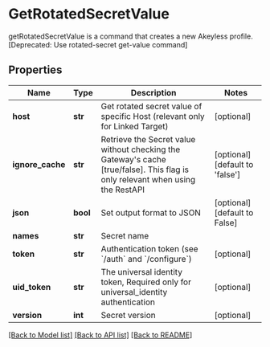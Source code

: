 # GetRotatedSecretValue

getRotatedSecretValue is a command that creates a new Akeyless profile. [Deprecated: Use rotated-secret get-value command]
## Properties
Name | Type | Description | Notes
------------ | ------------- | ------------- | -------------
**host** | **str** | Get rotated secret value of specific Host (relevant only for Linked Target) | [optional] 
**ignore_cache** | **str** | Retrieve the Secret value without checking the Gateway&#39;s cache [true/false]. This flag is only relevant when using the RestAPI | [optional] [default to 'false']
**json** | **bool** | Set output format to JSON | [optional] [default to False]
**names** | **str** | Secret name | 
**token** | **str** | Authentication token (see &#x60;/auth&#x60; and &#x60;/configure&#x60;) | [optional] 
**uid_token** | **str** | The universal identity token, Required only for universal_identity authentication | [optional] 
**version** | **int** | Secret version | [optional] 

[[Back to Model list]](../README.md#documentation-for-models) [[Back to API list]](../README.md#documentation-for-api-endpoints) [[Back to README]](../README.md)


